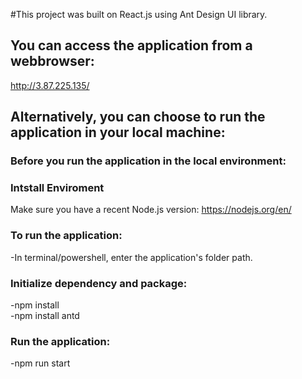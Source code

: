 #This project was built on React.js using Ant Design UI library.
## You can access the application from a webbrowser:<br>
http://3.87.225.135/
## Alternatively, you can choose to run the application in your local machine:<br>
### Before you run the application in the local environment:<br>
### Intstall Enviroment<br>
Make sure you have a recent Node.js version: https://nodejs.org/en/<br>
### To run the application:<br>
-In terminal/powershell, enter the application's folder path.<br>
### Initialize dependency and package:<br>
-npm install<br>
-npm install antd<br>
### Run the application:<br>
-npm run start<br>
